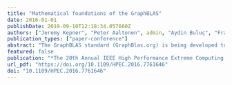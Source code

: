 ```yaml
---
title: "Mathematical foundations of the GraphBLAS"
date: 2016-01-01
publishDate: 2019-09-10T12:18:34.057660Z
authors: ["Jeremy Kepner", "Peter Aaltonen", admin, "Aydin Buluç", "Franz Franchetti", "John R. Gilbert", "Dylan Hutchison", "Manoj Kumar", "Andrew Lumsdaine", meyerhenke-henning, "Scott McMillan", "Carl Yang", "John D. Owens", "Marcin Zalewski", "Timothy G. Mattson", "José E. Moreira"]
publication_types: ["paper-conference"]
abstract: "The GraphBLAS standard (GraphBlas.org) is being developed to bring the potential of matrix-based graph algorithms to the broadest possible audience. Mathematically, the GraphBLAS defines a core set of matrix-based graph operations that can be used to implement a wide class of graph algorithms in a wide range of programming environments. This paper provides an introduction to the mathematics of the GraphBLAS. Graphs represent connections between vertices with edges. Matrices can represent a wide range of graphs using adjacency matrices or incidence matrices. Adjacency matrices are often easier to analyze while incidence matrices are often better for representing data. Fortunately, the two are easily connected by matrix multiplication. A key feature of matrix mathematics is that a very small number of matrix operations can be used to manipulate a very wide range of graphs. This composability of a small number of operations is the foundation of the GraphBLAS. A standard such as the GraphBLAS can only be effective if it has low performance overhead. Performance measurements of prototype GraphBLAS implementations indicate that the overhead is low."
featured: false
publication: "*The 20th Annual IEEE High Performance Extreme Computing Conference, HPEC 2016, Waltham, MA, USA, September 13-15, 2016*"
url_pdf: "https://doi.org/10.1109/HPEC.2016.7761646"
doi: "10.1109/HPEC.2016.7761646"
---
```


